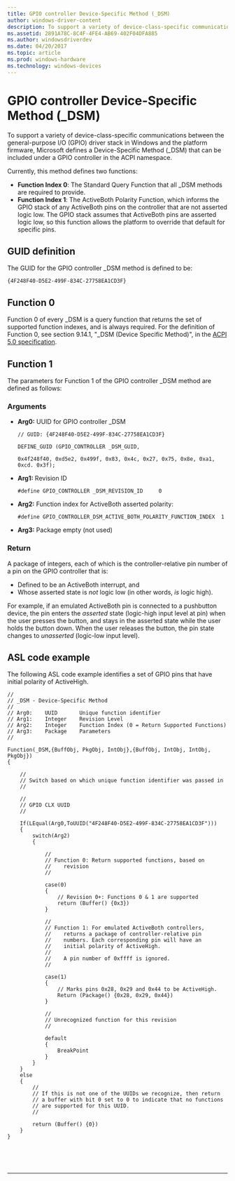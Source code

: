 ```yaml
---
title: GPIO controller Device-Specific Method (_DSM)
author: windows-driver-content
description: To support a variety of device-class-specific communications between the general-purpose I/O (GPIO) driver stack in Windows and the platform firmware, Microsoft defines a Device-Specific Method (_DSM) that can be included under a GPIO controller in the ACPI namespace.
ms.assetid: 2891A78C-8C4F-4FE4-AB69-402F04DFA885
ms.author: windowsdriverdev
ms.date: 04/20/2017
ms.topic: article
ms.prod: windows-hardware
ms.technology: windows-devices
---
```


# GPIO controller Device-Specific Method (\_DSM)


To support a variety of device-class-specific communications between the general-purpose I/O (GPIO) driver stack in Windows and the platform firmware, Microsoft defines a Device-Specific Method (\_DSM) that can be included under a GPIO controller in the ACPI namespace.

Currently, this method defines two functions:

-   **Function Index 0**: The Standard Query Function that all \_DSM methods are required to provide.
-   **Function Index 1**: The ActiveBoth Polarity Function, which informs the GPIO stack of any ActiveBoth pins on the controller that are not asserted logic low. The GPIO stack assumes that ActiveBoth pins are asserted logic low, so this function allows the platform to override that default for specific pins.

## GUID definition


The GUID for the GPIO controller \_DSM method is defined to be:

`{4F248F40-D5E2-499F-834C-27758EA1CD3F}`

## Function 0


Function 0 of every \_DSM is a query function that returns the set of supported function indexes, and is always required. For the definition of Function 0, see section 9.14.1, "\_DSM (Device Specific Method)", in the [ACPI 5.0 specification](http://www.acpi.info).

## Function 1


The parameters for Function 1 of the GPIO controller \_DSM method are defined as follows:

### Arguments

-   **Arg0:** UUID for GPIO controller \_DSM

    `// GUID: {4F248F40-D5E2-499F-834C-27758EA1CD3F}`

    `DEFINE_GUID (GPIO_CONTROLLER _DSM_GUID,`

    `0x4f248f40, 0xd5e2, 0x499f, 0x83, 0x4c, 0x27, 0x75, 0x8e, 0xa1, 0xcd. 0x3f);`

-   **Arg1:** Revision ID

    `#define GPIO_CONTROLLER _DSM_REVISION_ID     0`

-   **Arg2:** Function index for ActiveBoth asserted polarity:

    `#define GPIO_CONTROLLER_DSM_ACTIVE_BOTH_POLARITY_FUNCTION_INDEX  1`

-   **Arg3:** Package empty (not used)

### Return

A package of integers, each of which is the controller-relative pin number of a pin on the GPIO controller that is:

-   Defined to be an ActiveBoth interrupt, and
-   Whose asserted state is *not* logic low (in other words, *is* logic high).

For example, if an emulated ActiveBoth pin is connected to a pushbutton device, the pin enters the *asserted* state (logic-high input level at pin) when the user presses the button, and stays in the asserted state while the user holds the button down. When the user releases the button, the pin state changes to *unasserted* (logic-low input level).

## ASL code example


The following ASL code example identifies a set of GPIO pins that have initial polarity of ActiveHigh.

```
//
// _DSM - Device-Specific Method
//
// Arg0:    UUID       Unique function identifier
// Arg1:    Integer    Revision Level
// Arg2:    Integer    Function Index (0 = Return Supported Functions)
// Arg3:    Package    Parameters
//

Function(_DSM,{BuffObj, PkgObj, IntObj},{BuffObj, IntObj, IntObj, PkgObj})
{

    //
    // Switch based on which unique function identifier was passed in
    //

    //
    // GPIO CLX UUID
    //

    If(LEqual(Arg0,ToUUID("4F248F40-D5E2-499F-834C-27758EA1CD3F")))
    {
        switch(Arg2)
        {

            //
            // Function 0: Return supported functions, based on 
            //    revision
            //

            case(0)
            {
                // Revision 0+: Functions 0 & 1 are supported
                return (Buffer() {0x3})
            }

            //
            // Function 1: For emulated ActiveBoth controllers, 
            //    returns a package of controller-relative pin
            //    numbers. Each corresponding pin will have an
            //    initial polarity of ActiveHigh.
            //
            //    A pin number of 0xffff is ignored.
            //

            case(1)
            {     
                // Marks pins 0x28, 0x29 and 0x44 to be ActiveHigh.
                Return (Package() {0x28, 0x29, 0x44})
            }

            //
            // Unrecognized function for this revision
            //

            default
            {
                BreakPoint
            }
        }
    }
    else
    {
        //
        // If this is not one of the UUIDs we recognize, then return
        // a buffer with bit 0 set to 0 to indicate that no functions
        // are supported for this UUID.
        //

        return (Buffer() {0})
    }
}
```

 

 


--------------------


